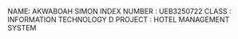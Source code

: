 NAME: AKWABOAH SIMON
INDEX NUMBER : UEB3250722
CLASS : INFORMATION TECHNOLOGY D
PROJECT : HOTEL MANAGEMENT SYSTEM
